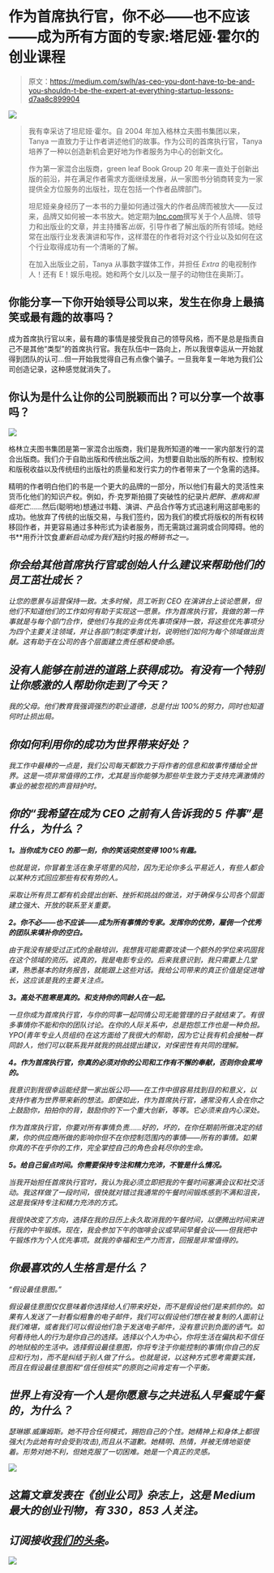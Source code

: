 # 作为首席执行官，你不必——也不应该——成为所有方面的专家:塔尼娅·霍尔的创业课程

> 原文：<https://medium.com/swlh/as-ceo-you-dont-have-to-be-and-you-shouldn-t-be-the-expert-at-everything-startup-lessons-d7aa8c899904>

![](img/83aff539633c594b881819d202ab96bb.png)

> 我有幸采访了坦尼娅·霍尔。自 2004 年加入格林立夫图书集团以来，Tanya 一直致力于让作者讲述他们的故事。作为公司的首席执行官，Tanya 培养了一种以创造新机会更好地为作者服务为中心的创新文化。
> 
> 作为第一家混合出版商，green leaf Book Group 20 年来一直处于创新出版的前沿，并在满足作者需求方面继续发展，从一家图书分销商转变为一家提供全方位服务的出版社，现在包括一个作者品牌部门。
> 
> 坦尼娅亲身经历了一本书的力量如何通过强大的作者品牌而被放大——反过来，品牌又如何被一本书放大。她定期为[Inc.com](http://inc.com/)撰写关于个人品牌、领导力和出版业的文章，并主持播客*出版*，引导作者了解出版的所有领域。她经常在出版行业发表演讲和写作，这样潜在的作者将对这个行业以及如何在这个行业取得成功有一个清晰的了解。
> 
> 在加入出版业之前，Tanya 从事数字媒体工作，并担任 *Extra* 的电视制作人！还有 E！娱乐电视。她和两个女儿以及一屋子的动物住在奥斯汀。

## 你能分享一下你开始领导公司以来，发生在你身上最搞笑或最有趣的故事吗？

成为首席执行官以来，最有趣的事情是接受我自己的领导风格，而不是总是指责自己不是其他“类型”的首席执行官。我在队伍中一路向上，所以我很幸运从一开始就得到团队的认可…但一开始我觉得自己有点像个骗子。一旦我年复一年地为我们公司创造记录，这种感觉就消失了。

## 你认为是什么让你的公司脱颖而出？可以分享一个故事吗？

![](img/bb37dca2da589eb2bf2684cdebe38eb2.png)

格林立夫图书集团是第一家混合出版商，我们是我所知道的唯一一家内部发行的混合出版商。我们介于自助出版和传统出版之间，为想要自助出版的所有权、控制权和版税收益以及传统纽约出版社的质量和发行实力的作者带来了一个急需的选择。

精明的作者明白他们的书是一个更大的品牌的一部分，所以他们有最大的灵活性来货币化他们的知识产权。例如，乔·克罗斯拍摄了突破性的纪录片*肥胖、患病和濒临死亡*……然后(聪明地)想通过书籍、演讲、产品合作等方式迅速利用这部电影的成功。他放弃了传统的出版交易，与我们签约，因为我们的模式将版权的所有权转移回作者，并更容易通过多种形式为读者服务，而无需跳过漏洞或合同障碍。他的书**用乔汁饮食*重新启动成为我们*纽约时报*的畅销书之一。*

## *你会给其他首席执行官或创始人什么建议来帮助他们的员工茁壮成长？*

*让您的愿景与运营保持一致。太多时候，员工听到 CEO 在演讲台上谈论愿景，但他们不知道他们的工作如何有助于实现这一愿景。作为首席执行官，我做的第一件事就是与每个部门合作，使他们与我的业务优先事项保持一致，将这些优先事项分为四个主要关注领域，并让各部门制定季度计划，说明他们如何为每个领域做出贡献。这有助于在公司的各个层面建立责任感和使命感。*

## *没有人能够在前进的道路上获得成功。有没有一个特别让你感激的人帮助你走到了今天？*

*我的父母。他们教育我强调强烈的职业道德，总是付出 100%的努力，同时也知道何时止损出局。*

## *你如何利用你的成功为世界带来好处？*

*我工作中最棒的一点是，我们公司每天都致力于将作者的信息和故事传播给全世界。这是一项非常值得的工作，尤其是当你能够为那些毕生致力于支持充满激情的事业的被忽视的声音辩护时。*

## *你的“我希望在成为 CEO 之前有人告诉我的 5 件事”是什么，为什么？*

***1。当你成为 CEO 的那一刻，你的笑话突然变得 100%有趣。***

*也就是说，你冒着生活在象牙塔里的风险，因为无论你多么平易近人，有些人都会以某种方式回应那些有权有势的人。*

*采取让所有员工都有机会提出创新、挫折和挑战的做法，对于确保与公司各个层面建立强大、开放的联系至关重要。*

***2。你不必——也不应该——成为所有事情的专家。发挥你的优势，雇佣一个优秀的团队来填补你的空白。***

*由于我没有接受过正式的金融培训，我想我可能需要攻读一个额外的学位来巩固我在这个领域的资历。说真的，我是电影专业的。后来我意识到，我只需要上几堂课，熟悉基本的财务报告，就能跟上这些对话。我给公司带来的真正价值是促进增长，这应该是我的主要关注点。*

***3。高处不胜寒是真的。和支持你的同龄人在一起。***

*一旦你成为首席执行官，与你的同事一起同情公司无能管理的日子就结束了。有很多事情你不能和你的团队讨论。在你的人际关系中，总是抱怨工作也是一种负担。YPO(青年专业人员组织)在这方面给了我很大的帮助，因为它让我有机会接触一群同龄人，他们可以联系我并就我的挑战提出建议，对保密性有共同的理解。*

***4。作为首席执行官，你真的必须对你的公司和工作有不懈的奉献，否则你会累垮的。***

*我意识到我很幸运能经营一家出版公司——在工作中很容易找到目的和意义，以支持作者为世界带来新的想法。即便如此，作为首席执行官，通常没有人会在你之上鼓励你，拍拍你的背，鼓励你的下一个重大创新，等等。它必须来自内心深处。*

*作为首席执行官，你要对所有事情负责……好的，坏的，在你任期前所做决定的结果，你的供应商所做的影响你但不在你控制范围内的事情——所有的事情。如果你真的不在乎你的工作，完全掌控自己的角色会耗尽你的生命。*

***5。给自己留点时间。你需要保持专注和精力充沛，不管是什么情况。***

*当我开始担任首席执行官时，我认为我必须立即把我的午餐时间塞满会议和社交活动。我这样做了一段时间，很快就对错过我通常的午餐时间锻炼感到不满和沮丧，这是我保持专注和精力充沛的方式。*

*我很快改变了方向，选择在我的日历上永久取消我的午餐时间，以便腾出时间来进行我的中午锻炼。现在，我会参加下午的咖啡会议或早间早餐会议——但我把中午锻炼作为个人优先事项。就我的幸福和生产力而言，回报是非常值得的。*

## *你最喜欢的人生格言是什么？*

*“假设最佳意图。”*

*假设最佳意图仅仅意味着你选择给人们带来好处，而不是假设他们是来抓你的。如果有人发送了一封看似粗鲁的电子邮件，我们可以假设他们想在被复制的人面前让我们难堪，或者我们可以假设他们急于发送电子邮件，没有意识到负面的语气。如何看待他人的行为是你自己的选择。选择以个人为中心，你将生活在偏执和不信任的地狱般的生活中。选择假设最佳意图，你将专注于你能控制的事情(你自己的反应和行为)，而不是纠结于别人做了什么。也就是说，以这种方式思考需要实践，而且在假设最佳意图和“信任但核实”的原则之间肯定有一个平衡。*

## *世界上有没有一个人是你愿意与之共进私人早餐或午餐的，为什么？*

*瑟琳娜.威廉姆斯。她不符合任何模式，拥抱自己的个性。她精神上和身体上都很强大(为此她有时会受到攻击),而且从不道歉。她精明、热情，并被无情地驱使着。形势对她不利，但她克服了一切困难。她是一个真正的灵感。*

*[![](img/308a8d84fb9b2fab43d66c117fcc4bb4.png)](https://medium.com/swlh)*

## *这篇文章发表在《创业公司》杂志上，这是 Medium 最大的创业刊物，有 330，853 人关注。*

## *订阅接收[我们的头条](http://growthsupply.com/the-startup-newsletter/)。*

*[![](img/b0164736ea17a63403e660de5dedf91a.png)](https://medium.com/swlh)*